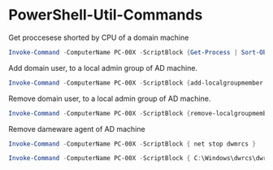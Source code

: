# PowerShell-Util-Commands
Get proccesese shorted by CPU of a domain machine
```powershell
Invoke-Command -ComputerName PC-00X -ScriptBlock {Get-Process | Sort-Object CPU -Descending}
```
Add domain user, to a local admin group of AD machine.
```powershell
Invoke-Command -ComputerName PC-00X -ScriptBlock {add-localgroupmember -Group 'Administrators' -Member 'domain\user'}
```
Remove domain user, to a local admin group of AD machine.
```powershell
Invoke-Command -ComputerName PC-00X -ScriptBlock {remove-localgroupmember -Group 'Administrators' -Member 'domain\user'}
```
Remove dameware agent of AD machine
```powershell
Invoke-Command -ComputerName PC-00X -ScriptBlock { net stop dwmrcs }
```
```powershell
Invoke-Command -ComputerName PC-00X -ScriptBlock { C:\Windows\dwrcs\dwrcs.exe -remove }
```
